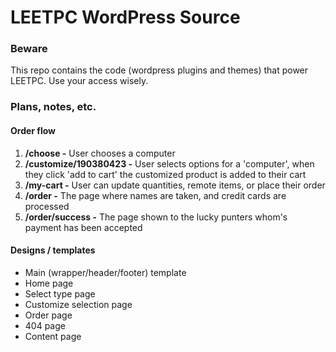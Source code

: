 LEETPC WordPress Source
======

### Beware

This repo contains the code (wordpress plugins and themes) that power LEETPC.  Use your access wisely.

### Plans, notes, etc.

#### Order flow

1. **/choose -** User chooses a computer
2. **/customize/190380423 -** User selects options for a 'computer', when they click 'add to cart' the customized product is added to their cart
3. **/my-cart -** User can update quantities, remote items, or place their order
4. **/order -** The page where names are taken, and credit cards are processed
5. **/order/success -** The page shown to the lucky punters whom's payment has been accepted

#### Designs / templates

- Main (wrapper/header/footer) template
- Home page
- Select type page
- Customize selection page
- Order page
- 404 page
- Content page
